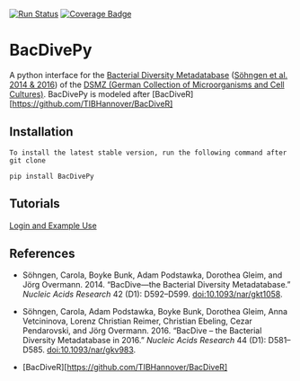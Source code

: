 [![Run Status](https://api.shippable.com/projects/5af3134a8d35310700beba7f/badge?branch=master)](https://app.shippable.com/bitbucket/ascus/bacdivepy)
[![Coverage Badge](https://api.shippable.com/projects/5af3134a8d35310700beba7f/coverageBadge?branch=master)](https://app.shippable.com/bitbucket/ascus/bacdivepy)

# BacDivePy

A python interface for the [Bacterial Diversity Metadatabase][BD] ([Söhngen et al. 2014 & 2016](#references)) of the [DSMZ (German Collection of Microorganisms and Cell Cultures)][DMSZ]. BacDivePy is modeled after [BacDiveR][https://github.com/TIBHannover/BacDiveR]

[BD]: https://bacdive.dsmz.de/
[DMSZ]: https://www.dsmz.de/about-us.html
[reg]: https://bacdive.dsmz.de/api/bacdive/registration/register/


## Installation

    To install the latest stable version, run the following command after git clone

    pip install BacDivePy

## Tutorials

[Login and Example Use](https://github.com/cameronmartino/BacDivePy/Doc/Searching_with_BacDivePy.ipynb)

## References

- Söhngen, Carola, Boyke Bunk, Adam Podstawka, Dorothea Gleim, and Jörg
Overmann. 2014. “BacDive—the Bacterial Diversity Metadatabase.” *Nucleic
Acids Research* 42 (D1): D592–D599.
[doi:10.1093/nar/gkt1058](https://doi.org/10.1093/nar/gkt1058).

- Söhngen, Carola, Adam Podstawka, Boyke Bunk, Dorothea Gleim, Anna
Vetcininova, Lorenz Christian Reimer, Christian Ebeling, Cezar
Pendarovski, and Jörg Overmann. 2016. “BacDive – the Bacterial Diversity
Metadatabase in 2016.” *Nucleic Acids Research* 44 (D1): D581–D585.
[doi:10.1093/nar/gkv983](https://doi.org/10.1093/nar/gkv983).

- [BacDiveR][https://github.com/TIBHannover/BacDiveR]

